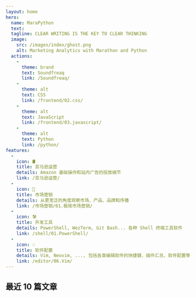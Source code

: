 ```yaml
---
layout: home
hero: 
  name: MaraPython
  text: 
  tagline: CLEAR WRITING IS THE KEY TO CLEAR THINKING
  image: 
    src: /images/index/ghost.png
    alt: Marketing Analytics with Marathon and Python
  actions: 
    - 
      theme: brand
      text: Soundfreaq
      link: /Soundfreaq/
    - 
      theme: alt
      text: CSS
      link: /frontend/02.css/
    - 
      theme: alt
      text: JavaScript
      link: /frontend/03.javascript/
    - 
      theme: alt
      text: Python
      link: /python/
features: 
  - 
    icon: 🛢️
    title: 亚马逊运营
    details: Amazon 基础操作和站内广告的投放细节
    link: /亚马逊运营/
  - 
    icon: 💨
    title: 市场营销
    details: 从更宽泛的角度观察市场、产品、品牌和传播
    link: /市场营销/01.极简市场营销/
  - 
    icon: 🛠️
    title: 开发工具
    details: PowerShell, WezTerm, Git Bash... 各种 Shell 终端工具软件
    link: /shell/01.PowerShell/
  - 
    icon: 💡
    title: 软件配置
    details: Vim, Neovim, ..., 包括各类编辑软件的快捷键、插件汇总、软件配置等
    link: /editor/06.Vim/
---
```


## 最近 10 篇文章

<script setup>
import { computed } from 'vue'
import  { data }  from './.vitepress/utils/posts.data'
import DetailedPostCard from './.vitepress/components/DetailedPostCard.vue'

const computedRecentPosts = computed(() => data.recentPosts.map(item => 
    ({...item, date: item.date.string})))
</script>

<div class="">
  <DetailedPostCard
    v-for="(article, index) in computedRecentPosts"
    :key="index"
    :url="article.url"
    :title="article.title"
    :abstract="article.abstract"
    :date="article.date"
    :tags="article.tags"
  />
</div>
